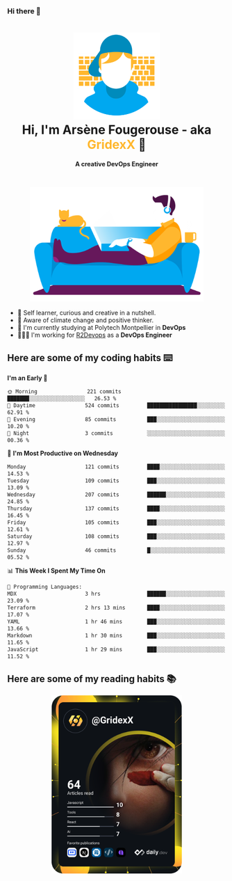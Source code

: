 ### Hi there 👋

<!--
**GridexX/gridexx** is a ✨ _special_ ✨ repository because its `README.md` (this file) appears on your GitHub profile.

Here are some ideas to get you started:

- 🔭 I’m currently working on ...
- 🌱 I’m currently learning ...
- 👯 I’m looking to collaborate on ...
- 🤔 I’m looking for help with ...
- 💬 Ask me about ...
- 📫 How to reach me: ...
- 😄 Pronouns: ...
- ⚡ Fun fact: ...
-->


<!-- Header -->
<h1 align="center">
  <img src="./images/user_profile.png" width="200">
  <br>
  Hi, I'm Arsène Fougerouse - aka <span style="color:#ffb72e">GridexX</span> 👋
</h1>


<p align="center">
  <b>A creative DevOps Engineer </b>
</p>
<br/>
<p align="center">
  <img src="./images/man_couch.png" width="400">
</p>

- 🎨 Self learner, curious and creative in a nutshell. 
- 🌱 Aware of climate change and positive thinker.
- 📕 I'm currently studying at Polytech Montpellier in **DevOps**
- 👨🏻‍💻 I'm working for [R2Devops](https://r2devops.io) as a **DevOps Engineer**


## Here are some of my coding habits ⌨️

<!-- Add a section about tech and Ops stack
  Like this one : https://github.com/Xanthus58#-tech-stack
-->
<!--START_SECTION:waka-->
**I'm an Early 🐤** 

```text
🌞 Morning                221 commits         ███████░░░░░░░░░░░░░░░░░░   26.53 % 
🌆 Daytime                524 commits         ████████████████░░░░░░░░░   62.91 % 
🌃 Evening                85 commits          ███░░░░░░░░░░░░░░░░░░░░░░   10.20 % 
🌙 Night                  3 commits           ░░░░░░░░░░░░░░░░░░░░░░░░░   00.36 % 
```
📅 **I'm Most Productive on Wednesday** 

```text
Monday                   121 commits         ████░░░░░░░░░░░░░░░░░░░░░   14.53 % 
Tuesday                  109 commits         ███░░░░░░░░░░░░░░░░░░░░░░   13.09 % 
Wednesday                207 commits         ██████░░░░░░░░░░░░░░░░░░░   24.85 % 
Thursday                 137 commits         ████░░░░░░░░░░░░░░░░░░░░░   16.45 % 
Friday                   105 commits         ███░░░░░░░░░░░░░░░░░░░░░░   12.61 % 
Saturday                 108 commits         ███░░░░░░░░░░░░░░░░░░░░░░   12.97 % 
Sunday                   46 commits          █░░░░░░░░░░░░░░░░░░░░░░░░   05.52 % 
```


📊 **This Week I Spent My Time On** 

```text
💬 Programming Languages: 
MDX                      3 hrs               ██████░░░░░░░░░░░░░░░░░░░   23.09 % 
Terraform                2 hrs 13 mins       ████░░░░░░░░░░░░░░░░░░░░░   17.07 % 
YAML                     1 hr 46 mins        ███░░░░░░░░░░░░░░░░░░░░░░   13.66 % 
Markdown                 1 hr 30 mins        ███░░░░░░░░░░░░░░░░░░░░░░   11.65 % 
JavaScript               1 hr 29 mins        ███░░░░░░░░░░░░░░░░░░░░░░   11.52 % 
```


<!--END_SECTION:waka-->

## Here are some of my reading habits 📚
<div  align="center">
  <img src="./images/devcard.svg" width="300">
</div>
